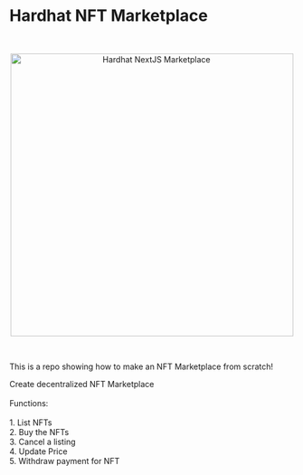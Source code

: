 # Hardhat NFT Marketplace 

<br/>
<p align="center">
<img src="https://user-images.githubusercontent.com/79125145/187284466-4835f709-5e18-42ae-97ed-a98f0a23af8b.png" width="500" alt="Hardhat NextJS Marketplace">


</a>
</p>
<br/>

This is a repo showing how to make an NFT Marketplace from scratch!
</br>
<p align="left">
 Create decentralized NFT Marketplace </br></br>
 Functions: </br></br>
1. List NFTs </br>
2. Buy the NFTs </br>
3. Cancel a listing </br>
4. Update Price </br>
5. Withdraw payment for NFT</br>
          </p>
